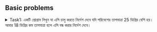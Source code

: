 ## Basic problems

<details>
  <summary>Task1: একটি প্রোগ্রাম লিখুন যা এসি চালু করতে নির্দেশ দেবে যদি পরিবেশের তাপমাত্রা 25 ডিগ্রির বেশি হয়। আবার 18
ডিগ্রির কম তাপমাত্রা হলে এসি বন্ধ করার নির্দেশ দেবে।</summary>

```
#include <iostream>
using namespace std;

int main()
{
	int temp;
	cin>>temp;

	if(temp > 29) { cout<< "Turn on AC"; }
	else if(temp < 18) { cout<< "Turn off AC"; }
	else cout<< "Let the AC on";

	return 0;
}
```

</details>
